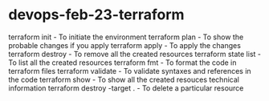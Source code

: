 # devops-feb-23-terraform


terraform init          -   To initiate the environment 
terraform plan          -   To show the probable changes if you apply
terraform apply         -   To apply the changes
terraform destroy       -   To remove all the created resources
terraform state list    -   To list all the created resources
terraform fmt           -   To format the code in terraform files
terraform validate      -   To validate syntaxes and references in the code
terraform show          -   To show all the created resouces technical information
terraform destroy -target <resource-type>.<resource-name>   - To delete a particular resource
